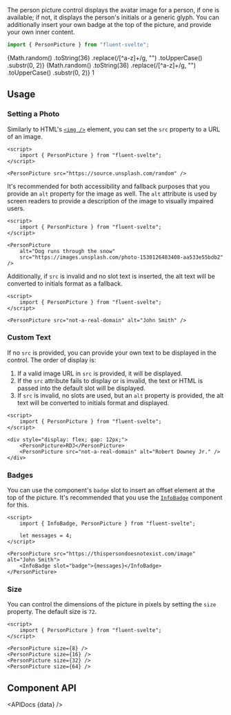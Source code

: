<script lang="ts">
    import { Button, PersonPicture, InfoBadge } from "$lib";
    import { Showcase, APIDocs } from "$site/lib";

    import data from "$lib/PersonPicture/PersonPicture.svelte?sveld&raw";
</script>

The person picture control displays the avatar image for a person, if one is available; if not, it displays the person's initials or a generic glyph. You can additionally insert your own badge at the top of the picture, and provide your own inner content.

```ts
import { PersonPicture } from "fluent-svelte";
```

<Showcase repl="46c25d4df2414602878cb7a1d7d47194" columns={4}>
    <PersonPicture src="https://thispersondoesnotexist.com/image" alt="Random person">
        {Math.random()
            .toString(36)
            .replace(/[^a-z]+/g, "")
            .toUpperCase()
            .substr(0, 2)}
    </PersonPicture>
    <PersonPicture src="https://thispersondoesnotexist.com/image" alt="Random person" size={48} />
    <PersonPicture>
        {Math.random()
            .toString(36)
            .replace(/[^a-z]+/g, "")
            .toUpperCase()
            .substr(0, 2)}
        <svelte:fragment slot="badge">
            <InfoBadge>1</InfoBadge>
        </svelte:fragment>
    </PersonPicture>
    <PersonPicture alt="A A A" />
</Showcase>

## Usage

### Setting a Photo

Similarly to HTML's [`<img />`](https://developer.mozilla.org/en-US/docs/Web/HTML/Element/img) element, you can set the `src` property to a URL of an image.

```svelte example hideScript
<script>
	import { PersonPicture } from "fluent-svelte";
</script>

<PersonPicture src="https://source.unsplash.com/random" />
```

It's recommended for both accessibility and fallback purposes that you provide an `alt` property for the image as well. The `alt` attribute is used by screen readers to provide a description of the image to visually impaired users.

```svelte example hideScript
<script>
	import { PersonPicture } from "fluent-svelte";
</script>

<PersonPicture
	alt="Dog runs through the snow"
	src="https://images.unsplash.com/photo-1530126483408-aa533e55bdb2"
/>
```

Additionally, if `src` is invalid and no slot text is inserted, the alt text will be converted to initials format as a fallback.

```svelte example hideScript
<script>
	import { PersonPicture } from "fluent-svelte";
</script>

<PersonPicture src="not-a-real-domain" alt="John Smith" />
```

### Custom Text

If no `src` is provided, you can provide your own text to be displayed in the control. The order of display is:

1. If a valid image URL in `src` is provided, it will be displayed.
2. If the `src` attribute fails to display or is invalid, the text or HTML is passed into the default slot will be displayed.
3. If `src` is invalid, no slots are used, but an `alt` property is provided, the alt text will be converted to initials format and displayed.

```svelte example hideScript
<script>
	import { PersonPicture } from "fluent-svelte";
</script>

<div style="display: flex; gap: 12px;">
	<PersonPicture>RDJ</PersonPicture>
	<PersonPicture src="not-a-real-domain" alt="Robert Downey Jr." />
</div>
```

### Badges

You can use the component's `badge` slot to insert an offset element at the top of the picture. It's recommended that you use the [`InfoBadge`](infobadge) component for this.

```svelte example
<script>
	import { InfoBadge, PersonPicture } from "fluent-svelte";

	let messages = 4;
</script>

<PersonPicture src="https://thispersondoesnotexist.com/image" alt="John Smith">
	<InfoBadge slot="badge">{messages}</InfoBadge>
</PersonPicture>
```

### Size

You can control the dimensions of the picture in pixels by setting the `size` property. The default size is `72`.

```svelte example hideScript
<script>
	import { PersonPicture } from "fluent-svelte";
</script>

<PersonPicture size={8} />
<PersonPicture size={16} />
<PersonPicture size={32} />
<PersonPicture size={64} />
```

## Component API

<APIDocs {data} />
